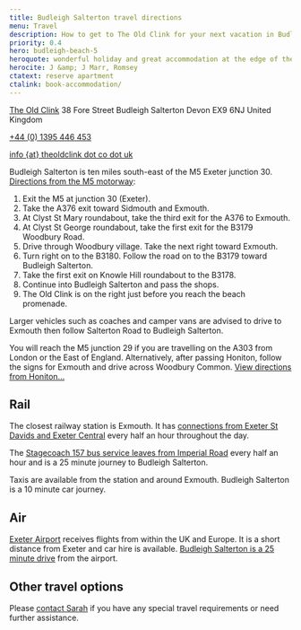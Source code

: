 ```yaml
---
title: Budleigh Salterton travel directions
menu: Travel
description: How to get to The Old Clink for your next vacation in Budleigh Salterton.
priority: 0.4
hero: budleigh-beach-5
heroquote: wonderful holiday and great accommodation at the edge of the sea
herocite: J &amp; J Marr, Romsey
ctatext: reserve apartment
ctalink: book-accommodation/
---
```


<section class="vcard" itemscope="itemscope" itemtype="http://schema.org/Organization">

  <p class="adr" itemprop="address" itemscope="itemscope" itemtype="http://schema.org/PostalAddress">
    <a href="https://www.theoldclink.co.uk/" class="fn org url" itemprop="name" title="theoldclink.co.uk">The Old Clink</a>
    <span class="street-address" itemprop="streetAddress">38 Fore Street</span>
    <span class="locality" itemprop="addressLocality">Budleigh Salterton</span>
    <span class="region" itemprop="addressRegion">Devon</span>
    <span class="postal-code" itemprop="postalCode">EX9 6NJ</span>
    <span class="country-name" itemprop="addressCountry">United Kingdom</span>
  </p>

  <p><a href="tel:+44-1395-446453" class="icon phone tel" itemprop="telephone" title="call us">+44 (0) 1395 446 453</a></p>

  <p><a href="[root]book-accommodation/" class="icon email" itemprop="email" title="send us an email">info {at} theoldclink dot co dot uk</a></p>

</section>

Budleigh Salterton is ten miles south-east of the M5 Exeter junction 30. [Directions from the M5 motorway](https://www.google.co.uk/maps/dir/M5+Services,+Exeter/38+Fore+St,+Budleigh+Salterton+EX9+6NJ/@50.670295,-3.4526287,12z/data=!3m1!4b1!4m13!4m12!1m5!1m1!1s0x486da3d7fc3b6b77:0x8f90d1d3d6f3d24f!2m2!1d-3.460802!2d50.711403!1m5!1m1!1s0x486d758bcedd2243:0x2e89eb946c9d9c80!2m2!1d-3.3220826!2d50.6291246):

1. Exit the M5 at junction 30 (Exeter).
1. Take the A376 exit toward Sidmouth and Exmouth.
1. At Clyst St Mary roundabout, take the third exit for the A376 to Exmouth.
1. At Clyst St George roundabout, take the first exit for the B3179 Woodbury Road.
1. Drive through Woodbury village. Take the next right toward Exmouth.
1. Turn right on to the B3180. Follow the road on to the B3179 toward Budleigh Salterton.
1. Take the first exit on Knowle Hill roundabout to the B3178.
1. Continue into Budleigh Salterton and pass the shops.
1. The Old Clink is on the right just before you reach the beach promenade.

Larger vehicles such as coaches and camper vans are advised to drive to Exmouth then follow Salterton Road to Budleigh Salterton.

You will reach the M5 junction 29 if you are travelling on the A303 from London or the East of England. Alternatively, after passing Honiton, follow the signs for Exmouth and drive across Woodbury Common. [View directions from Honiton&hellip;](https://www.google.co.uk/maps/dir/Honiton/38+Fore+St,+Budleigh+Salterton+EX9+6NJ/@50.7143731,-3.3305648,12z/data=!3m1!4b1!4m13!4m12!1m5!1m1!1s0x486d850a1a2bb67d:0xa9c7adfb056a7170!2m2!1d-3.188683!2d50.799468!1m5!1m1!1s0x486d758bcedd2243:0x2e89eb946c9d9c80!2m2!1d-3.3220826!2d50.6291246)

<div id="map" class="full"></div>

## Rail
The closest railway station is Exmouth. It has [connections from Exeter St Davids and Exeter Central](https://www.google.co.uk/maps/dir/Exeter+St+Davids,+Bonhay+Rd,+Exeter+EX4+4NT/Exmouth+EX8+1BZ/@50.6773325,-3.5493012,12z/data=!3m1!4b1!4m14!4m13!1m5!1m1!1s0x486da435fe923245:0xb64b27a6be160a17!2m2!1d-3.5435894!2d50.7293321!1m5!1m1!1s0x486d0a98603d27ed:0x45df3cc8d997aebd!2m2!1d-3.41498!2d50.62162!3e3) every half an hour throughout the day.

The [Stagecoach 157 bus service leaves from Imperial Road](https://www.google.co.uk/maps/dir/Exmouth+EX8+1BZ/38+Fore+St,+Budleigh+Salterton+EX9+6NJ/@50.6240832,-3.3860408,14z/data=!3m1!4b1!4m14!4m13!1m5!1m1!1s0x486d0a98603d27ed:0x45df3cc8d997aebd!2m2!1d-3.41498!2d50.62162!1m5!1m1!1s0x486d758bcedd2243:0x2e89eb946c9d9c80!2m2!1d-3.3220826!2d50.6291246!3e3) every half an hour and is a 25 minute journey to Budleigh Salterton.

Taxis are available from the station and around Exmouth. Budleigh Salterton is a 10 minute car journey.

## Air
[Exeter Airport](https://www.exeter-airport.co.uk/) receives flights from within the UK and Europe. It is a short distance from Exeter and car hire is available. [Budleigh Salterton is a 25 minute drive](https://www.google.co.uk/maps/dir/Exeter+Airport,+Exeter/38+Fore+St,+Budleigh+Salterton+EX9+6NJ/@50.6817949,-3.4535667,12z/data=!3m1!4b1!4m14!4m13!1m5!1m1!1s0x486da212f1b571b1:0x655e1e29a5e71cd0!2m2!1d-3.4149805!2d50.7346205!1m5!1m1!1s0x486d758bcedd2243:0x2e89eb946c9d9c80!2m2!1d-3.3220826!2d50.6291246!3e0) from the airport.

## Other travel options
Please [contact Sarah]([root]book-accommodation/) if you have any special travel requirements or need further assistance.
